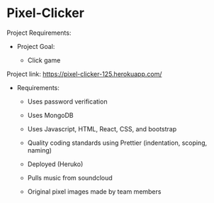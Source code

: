 # Pixel-Clicker
Project Requirements:

- Project Goal:

  - Click game
  
 Project link: https://pixel-clicker-125.herokuapp.com/

- Requirements:

  - Uses password verification

  - Uses MongoDB

  - Uses Javascript, HTML, React, CSS, and bootstrap

  - Quality coding standards using Prettier (indentation, scoping, naming)

  - Deployed (Heruko)
  
  - Pulls music from soundcloud
  
  - Original pixel images made by team members
  

